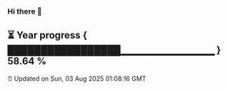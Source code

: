 ### Hi there 👋
⏳ Year progress { █████████████████▁▁▁▁▁▁▁▁▁▁▁▁▁ } 58.64 %
---
⏰ Updated on Sun, 03 Aug 2025 01:08:16 GMT

